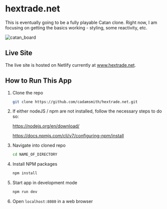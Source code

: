 # hextrade.net

This is eventually going to be a fully playable Catan clone.
Right now, I am focusing on getting the basics working - styling, some reactivity, etc.

![catan_board](https://user-images.githubusercontent.com/41703860/178271199-037c896f-c530-4401-9bbb-31315499b945.png)

## Live Site

The live site is hosted on Netlify currently at www.hextrade.net.

## How to Run This App

1. Clone the repo
   ```sh
   git clone https://github.com/cadamsmith/hextrade.net.git
   ```
2. If either nodeJS / npm are not installed, follow the necessary steps to do so:

   https://nodejs.org/en/download/
    
   https://docs.npmjs.com/cli/v7/configuring-npm/install
    
3. Navigate into cloned repo

   ```sh
   cd NAME_OF_DIRECTORY
   ```

3. Install NPM packages
   ```sh
   npm install
   ```
4. Start app in development mode
   ```js
   npm run dev
   ```
5. Open ```localhost:8080``` in a web browser
